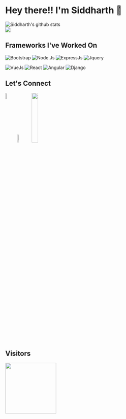 # Hey there!! I'm Siddharth 👋 

  <img align="center" src="https://github-readme-stats.vercel.app/api?username=officiallysidsingh&bg_color=140,0cbaba,380036&title_color=fff&text_color=fff&show_icons=true&include_all_commits=true&hide=issues,stars" alt="Siddharth's github stats" />
<br>
  <img align="center" src="https://github-readme-stats.vercel.app/api/top-langs/?username=officiallysidsingh&bg_color=130,0cbaba,380036&title_color=fff&text_color=fff&layout=compact&hide=ruby" />
<br>

## Frameworks I've Worked On

<img src="https://img.shields.io/badge/bootstrap%20-%23563D7C.svg?&style=for-the-badge&logo=bootstrap&logoColor=white" alt="Bootstrap">  <img src="https://img.shields.io/badge/node.js%20-%2343853D.svg?&style=for-the-badge&logo=node.js&logoColor=white" alt="Node.Js">  <img src="https://img.shields.io/badge/express.js%20-%23404d59.svg?&style=for-the-badge" alt="ExpressJs">  <img src="https://img.shields.io/badge/jquery%20-%230769AD.svg?&style=for-the-badge&logo=jquery&logoColor=white" alt="Jquery">

<img src="https://img.shields.io/badge/vuejs%20-%2335495e.svg?&style=for-the-badge&logo=vue.js&logoColor=%234FC08D" alt="VueJs">  <img src="https://img.shields.io/badge/react%20-%2320232a.svg?&style=for-the-badge&logo=react&logoColor=%2361DAFB" alt="React">  <img src="https://img.shields.io/badge/angular%20-%23DD0031.svg?&style=for-the-badge&logo=angular&logoColor=white" alt="Angular">  <img src="https://img.shields.io/badge/django%20-%23092E20.svg?&style=for-the-badge&logo=django&logoColor=white" alt="Django">

## Let's Connect

<a href="https://www.linkedin.com/in/siddharth-singh-1a2094194/">
    <img align="left" src="https://github.com/officiallysidsingh/officiallysidsingh/blob/master/icons/linkedin.png" height="7%" ; width="7%" ; margin-left:20px;></img></a>
      
<a href="https://twitter.com/sid_singh0125">
  <img src="https://github.com/officiallysidsingh/officiallysidsingh/blob/master/icons/twitter.png" height="8%" ; width="8%" ; margin-left:20px;></img></a>
  
<a href="https://leetcode.com/sid_singh/">
  <img src="https://github.com/officiallysidsingh/officiallysidsingh/blob/master/icons/leetcode.png" height="20%"; width="20%" ;></img></a>
  
  
  ## Visitors
 <img src="https://komarev.com/ghpvc/?username=sidsinghrajput" width=160px/>
